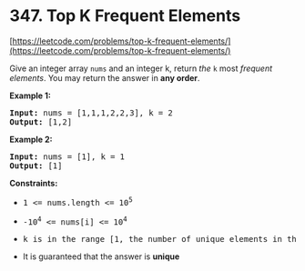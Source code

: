 # 347. Top K Frequent Elements
[https://leetcode.com/problems/top-k-frequent-elements/](https://leetcode.com/problems/top-k-frequent-elements/)

Give an integer array `nums` and an integer k, return _the_ `k` most _frequent elements_. You may return the answer in **any order**.

**Example 1:**
<pre>
<b>Input:</b> nums = [1,1,1,2,2,3], k = 2
<b>Output:</b> [1,2]
</pre>

**Example 2:**
<pre>
<b>Input:</b> nums = [1], k = 1
<b>Output:</b> [1]
</pre>

**Constraints:**
- <pre>1 <= nums.length <= 10<sup>5</sup></pre>
- <pre>-10<sup>4</sup> <= nums[i] <= 10<sup>4</sup></pre>
- <pre>k is in the range [1, the number of unique elements in the array]</pre>
- It is guaranteed that the answer is **unique**